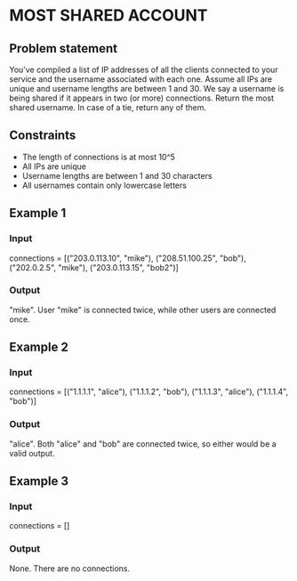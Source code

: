 # MOST SHARED ACCOUNT

## Problem statement

You've compiled a list of IP addresses of all the clients connected to your service and the username associated with
each one. Assume all IPs are unique and username lengths are between 1 and 30. We say a username is being shared if it
appears in two (or more) connections. Return the most shared username. In case of a tie, return any of them.

## Constraints

- The length of connections is at most 10^5
- All IPs are unique
- Username lengths are between 1 and 30 characters
- All usernames contain only lowercase letters

## Example 1

### Input

connections = [("203.0.113.10", "mike"), ("208.51.100.25", "bob"),
("202.0.2.5", "mike"), ("203.0.113.15", "bob2")]

### Output

"mike". User "mike" is connected twice, while other users are
connected once.

## Example 2

### Input

connections = [("1.1.1.1", "alice"), ("1.1.1.2", "bob"),
("1.1.1.3", "alice"), ("1.1.1.4", "bob")]

### Output

"alice". Both "alice" and "bob" are connected twice, so either would
be a valid output.

## Example 3

### Input

connections = []

### Output

None. There are no connections.